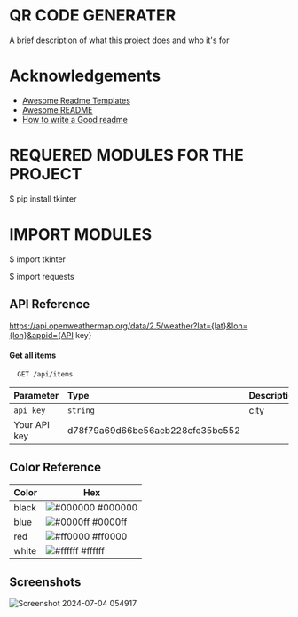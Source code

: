 
# QR CODE GENERATER

A brief description of what this project does and who it's for


# Acknowledgements

 - [Awesome Readme Templates](https://awesomeopensource.com/project/elangosundar/awesome-README-templates)
 - [Awesome README](https://github.com/matiassingers/awesome-readme)
 - [How to write a Good readme](https://bulldogjob.com/news/449-how-to-write-a-good-readme-for-your-github-project)

# REQUERED  MODULES FOR THE PROJECT 
$ pip install tkinter

# IMPORT MODULES 
$ import tkinter

$ import requests

## API Reference

https://api.openweathermap.org/data/2.5/weather?lat={lat}&lon={lon}&appid={API key}

#### Get all items

```http
  GET /api/items
```

| Parameter | Type     | Description                |
| :-------- | :------- | :------------------------- |
| `api_key` | `string` | city
Your API key |  d78f79a69d66be56aeb228cfe35bc552

## Color Reference


| Color             | Hex                                                                |
| ----------------- | ------------------------------------------------------------------ |
| black  | ![#000000](https://via.placeholder.com/10/000000?text=+) #000000 |
| blue   | ![#0000ff](https://via.placeholder.com/10/0000ff?text=+) #0000ff |
| red    | ![#ff0000](https://via.placeholder.com/10/ff0000?text=+) #ff0000 |
| white  | ![#ffffff](https://via.placeholder.com/10/ffffff?text=+) #ffffff |


## Screenshots
![Screenshot 2024-07-04 054917](https://github.com/VishalRock04/weather/assets/133562727/935e4e2d-dc9b-4bb4-ac1e-4b31dd304ba8)

